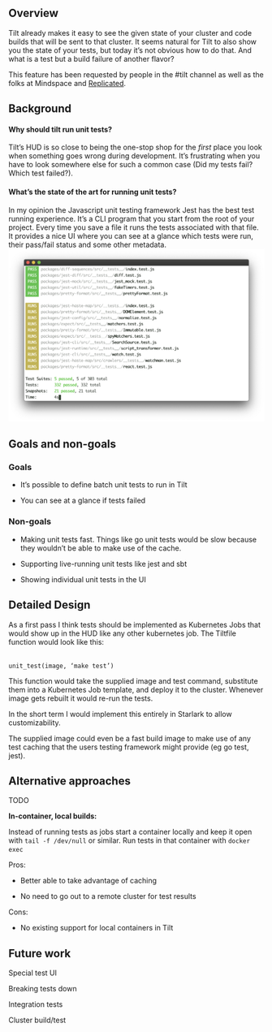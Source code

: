 ## Overview

Tilt already makes it easy to see the given state of your cluster and code builds that will be sent to that cluster. It seems natural for Tilt to also show you the state of your tests, but today it’s not obvious how to do that. And what is a test but a build failure of another flavor?

This feature has been requested by people in the #tilt channel as well as the folks at Mindspace and [Replicated](https://windmill-eng.slack.com/archives/C9Z045JAW/p1549652085091700?thread_ts=1549650781.086000).

## Background

#### Why should tilt run unit tests?

Tilt’s HUD is so close to being the one-stop shop for the *first* place you look when something goes wrong during development. It’s frustrating when you have to look somewhere else for such a common case (Did my tests fail? Which test failed?).

#### What’s the state of the art for running unit tests?

In my opinion the Javascript unit testing framework Jest has the best test running experience. It’s a CLI program that you start from the root of your project. Every time you save a file it runs the tests associated with that file. It provides a nice UI where you can see at a glance which tests were run, their pass/fail status and some other metadata. ![image alt text](images/image_0.png)

## Goals and non-goals

### Goals

* It’s possible to define batch unit tests to run in Tilt

* You can see at a glance if tests failed

### Non-goals

* Making unit tests fast. Things like go unit tests would be slow because they wouldn’t be able to make use of the cache.

* Supporting live-running unit tests like jest and sbt

* Showing individual unit tests in the UI

## Detailed Design

As a first pass I think tests should be implemented as Kubernetes Jobs that would show up in the HUD like any other kubernetes job. The Tiltfile function would look like this:


```

unit_test(image, ‘make test’)
```

This function would take the supplied image and test command, substitute them into a Kubernetes Job template, and deploy it to the cluster. Whenever image gets rebuilt it would re-run the tests.

In the short term I would implement this entirely in Starlark to allow customizability.

The supplied image could even be a fast build image to make use of any test caching that the users testing framework might provide (eg go test, jest).

## Alternative approaches

TODO

**In-container, local builds:**

Instead of running tests as jobs start a container locally and keep it open with `tail -f /dev/null` or similar. Run tests in that container with `docker exec`

Pros:

* Better able to take advantage of caching

* No need to go out to a remote cluster for test results

Cons:

* No existing support for local containers in Tilt

## Future work

Special test UI

Breaking tests down

Integration tests

Cluster build/test

